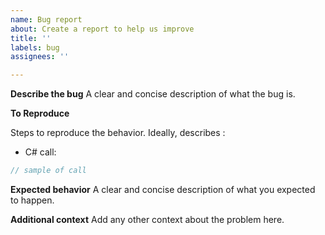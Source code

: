 ```yaml
---
name: Bug report
about: Create a report to help us improve
title: ''
labels: bug
assignees: ''

---
```


**Describe the bug**
A clear and concise description of what the bug is.

**To Reproduce**

Steps to reproduce the behavior.
Ideally, describes :
* C# call:
```csharp
// sample of call
```

**Expected behavior**
A clear and concise description of what you expected to happen.

**Additional context**
Add any other context about the problem here.
